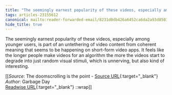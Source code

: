 ```yaml
---
title: "The seemingly earnest popularity of these videos, especially among younger ..."
tags: articles-23155612
canonical: mailto:reader-forwarded-email/8231d0db426a6452ca6da2a93d8503c8
hide_title: true
---
```


The seemingly earnest popularity of these videos, especially among younger users, is part of an untethering of video content from coherent meaning that seems to be happening on short-form video apps. It feels like the longer people make videos for an algorithm the more the videos start to degrade into just random visual stimuli, which is unnerving, but also kind of interesting.


[[_Source_: The doomscrolling is the point - [Source URL](mailto:reader-forwarded-email/8231d0db426a6452ca6da2a93d8503c8){:target="_blank"}<br>
_Author_: Garbage Day<br>
[Readwise URL](https://readwise.io/open/454179065){:target="_blank"}
::wrap]]